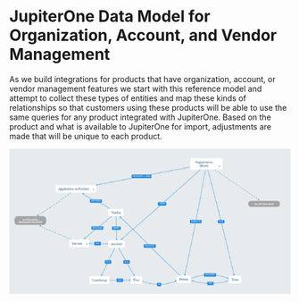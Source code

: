 # JupiterOne Data Model for Organization, Account, and Vendor Management

As we build integrations for products that have organization, account, or vendor management features we start with this reference model and attempt to collect these types of entities and map these kinds of relationships so that customers using these products will be able to use the same queries for any product integrated with JupiterOne.  Based on the product and what is available to JupiterOne for import, adjustments are made that will be unique to each product.

![](../assets/data-model-person-vendor-org.png)

